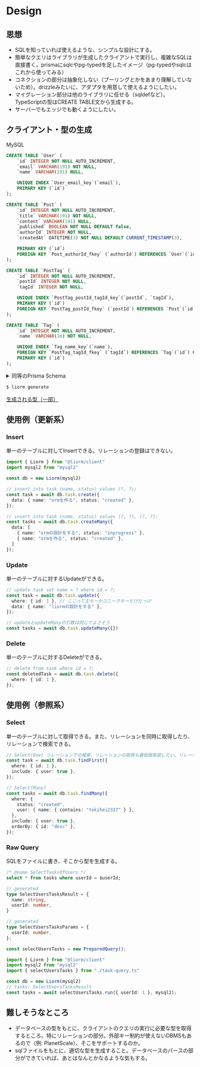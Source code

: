 # Design

## 思想

- SQLを知っていれば使えるような、シンプルな設計にする。
- 簡単なクエリはライブラリが生成したクライアントで実行し、複雑なSQLは直接書く。prismaにsqlcやpg-typedを足したイメージ（pg-typedやsqlcはこれから使ってみる）
- コネクションの部分は抽象化しない（プーリングとかをあまり理解していないため）。drizzleみたいに、アダプタを用意して使えるようにしたい。
- マイグレーション部分は他のライブラリに任せる（sqldefなど）。TypeScriptの型はCREATE TABLE文から生成する。
- サーバーでもエッジでも動くようにしたい。

## クライアント・型の生成

MySQL

```sql
CREATE TABLE `User` (
    `id` INTEGER NOT NULL AUTO_INCREMENT,
    `email` VARCHAR(191) NOT NULL,
    `name` VARCHAR(191) NULL,

    UNIQUE INDEX `User_email_key`(`email`),
    PRIMARY KEY (`id`)
);

CREATE TABLE `Post` (
    `id` INTEGER NOT NULL AUTO_INCREMENT,
    `title` VARCHAR(191) NOT NULL,
    `content` VARCHAR(191) NULL,
    `published` BOOLEAN NOT NULL DEFAULT false,
    `authorId` INTEGER NOT NULL,
    `createdAt` DATETIME(3) NOT NULL DEFAULT CURRENT_TIMESTAMP(3),

    PRIMARY KEY (`id`)
    FOREIGN KEY `Post_authorId_fkey` (`authorId`) REFERENCES `User`(`id`) ON DELETE RESTRICT ON UPDATE CASCADE;
);

CREATE TABLE `PostTag` (
    `id` INTEGER NOT NULL AUTO_INCREMENT,
    `postId` INTEGER NOT NULL,
    `tagId` INTEGER NOT NULL,

    UNIQUE INDEX `PostTag_postId_tagId_key`(`postId`, `tagId`),
    PRIMARY KEY (`id`)
    FOREIGN KEY `PostTag_postId_fkey` (`postId`) REFERENCES `Post`(`id`) ON DELETE RESTRICT ON UPDATE CASCADE;
);

CREATE TABLE `Tag` (
    `id` INTEGER NOT NULL AUTO_INCREMENT,
    `name` VARCHAR(16) NOT NULL,

    UNIQUE INDEX `Tag_name_key`(`name`),
    FOREIGN KEY `PostTag_tagId_fkey` (`tagId`) REFERENCES `Tag`(`id`) ON DELETE RESTRICT ON UPDATE CASCADE;
    PRIMARY KEY (`id`)
);
```

<details>
<summary>同等のPrisma Schema</summary>

```ts
model User {
  id    Int     @id @default(autoincrement())
  email String  @unique
  name  String?
  posts Post[]
}

model Post {
  id        Int       @id @default(autoincrement())
  title     String
  content   String?
  published Boolean   @default(false)
  author    User      @relation(fields: [authorId], references: [id])
  authorId  Int
  createdAt DateTime  @default(now())
  postTags  PostTag[]
}

model PostTag {
  id     Int  @id @default(autoincrement())
  postId Int
  post   Post @relation(fields: [postId], references: [id])
  tagId  Int
  tag    Tag  @relation(fields: [tagId], references: [id])

  @@unique(fields: [postId, tagId])
}

model Tag {
  id       Int       @id @default(autoincrement())
  name     String    @unique @db.VarChar(16)
  postTags PostTag[]
}
```

</details>

```bash
$ liorm generate
```

[生成される型（一部）](https://www.typescriptlang.org/play?#code/C4TwDgpgBAkgdsAYgSwDbAgJygXigVzgBMIAzZOCIgbgChRIoBlYTCgcxXS1wOLIpU6DaCzZx2AOXypUAQwBGqCFwzY8hEuUo1a9cNABCc4AGMAFgAU5IVAHs5RXgG9aUd1FN3CwAFxQ4fABbBSw6AF89AHooqCC7ElR9RgBVAGcePFcPKGQif0CQrAAaNw8IILk0fzTWDlKcuDkgiBq6iSgAHwCZVFLI2ggADzA7TGAoEShLO1qXMryC4NDMMuBkYGU28XYysHwlZDTzKn8FOztlOTgyuXxgczGYfJ6i1YGYuPuTZDs4XLg+2AyWg6SwAGFMBATBB4ED5jk8gB+JZvBrlSrVKC1Hbo9xNFoo7HtdhdHqyfp6KZgzApMBEGFw+4IjFVVBEnH1Mr45oQDkksmBCm0D6xADuJyhIKgNIA6pKILKNo97gAlCDydZ-JkTLLc3JEInwJBoNSC5ZYfUVNlEsQcVQ8bqciT6gl8-x2iTSWSKZQO7BOgXdIVJSLUjKYeVYCApODIACO+EVyu8wHVmt+cB1LPcyNRKzxUGtaCJhQLIulcoVsYTSezeCr0ZrieTD1T6Z+2sB92EBhlEajUPr-awg9bKrTGs7We7wDotE+gEB3QCmrtKZrUx8Psh487AEP7zW99etNu7mCSD4GdhWF7FTFCYZWI5DoRgAIKYdhpHNQBnAOT+DSL6MrOlLhhCD4YAAstcIAfl+P5-gBI6YMBGA6gA2gAupSt4EPSj7gbSBHvp+356jkErRoBA7VnGLY6oWSE0VgdJ-rCoEVkRbEwjBcBwWRiEmMhNI8ehs7YbhnyJBAGBPlgAAiGqyRA8HkVA27uFRUIsZGdG1hxQJgX2NJKco0GwWpP7aa0KGbpxorYsppjAkRKDEM2SZWRRHg2bpY6eYZ9z9FAABkKGILJFhqb2qQRu5RAoJgtTeRp+p+XZCqMSKYURVF5gxfJmAJXxAkIT5WkKv5WUOblNKRWYBVkfOUzriaxClalmlQDZRJtfZRk5eFbUNdFzVUn2bVMM5uppYihr+KwSaFieyhEktECFncbaYOtmBJmS9X5WpxmMG18CmKg+AkC4YaTbMSDHYJFVOcoLl9Q901vcAhYUJd11nudcD-SQuFEV9EAuT+u4bYWbp7ctVqYuyi37Zt+qjLUaQI9A3QjRQRCdeNd1xVgF1XTdL2Y8A2OowdeMPSVlnE9EsQACoAPIcwpBTNBwRWjU15VzR4GTfUSNIQy5v3AxTZ40uTANg32UvAG+xCK5TIvuGLkN+HwADWcB2GKcAyyDtmEEbJtmzeREAOKydYtgOEQAA8VnDBgxDfkdjVWd0G1kpoAg6AAfLw+qe0M3tEN+QdIihUC+FHglexAPvMDN6tEJr0CJwA5JYVwZEWyo8BYFylwABrrLnV1AYxQNXf1y9XBfJ6nCHp5nzivXrumq1A4RQEi+o5N1OQ5BhlgAlABsQCAdikFAakYQXdfAAXWFYSnU-71Ps893HUAF9TaQd4nbWO8Azv2I4Htkevm-b+v5-bxHe8H9-R8xxnJ8LyXivGko8UIzywp3b+39KAADcwjjw8CPL+7ho6x2-H3VuANdJ52HqPBB7hJ4HxnnPQBy9V5PwLpgkg29d74Kgb-NBp936gOvk7Gw993Zr0obLAGr8z4PQvlhT+dDoEQDgZgOg38kGujEZaecnxJYzTfgI7egAZBhXIAe+VAC-AYAKwZAB2DIAcwZACADCHbQVBABJDIAdeVACKDIADblrGAGiGQAo-qAEDI1RgAhBgcWuB6N876u0ft3P+mcRpPQQoHNGwd+BmKIBHHAXdvzH3jhEq+D1IEeFQf-b8qsc44MLsXaEpcIDl2wJXWY0Ba4zQbk3FuPCSDtzSSgtOQST5903v4KaM1cFj2-oQ-exCKDz0XmQrhL8d7IKgTkBhmTT7bUeJgS+KFfHsP8SMmafDZljA-g0iZHgpmZ1ISvNqLCHrgO2TsgIsiJF0OkY0S5tAWomQjFBBIGofz3lfLZAAFHIMiuk0KqTIgASlwBHSwmA7BBCOBAN2NIw6FnebxWC-hvm-JQv8omX5gU4FBeCyFGQ3bGEan4xwcL9T4BIl8n5X5dJiQBZikF0xcVQphRGUlORyXsVKsiqlaQaUUrUlinFELmWEosMSmJTFlIYG5ai0yUq6VpEFYy4V+LYWSvMhALlUAUXUpQmZFSGLFUMrBSq6FoqrDLJJYWbQRBAr+DdmzIszTfbxQJoFNSYcdW8qgGzJVJq8XQppEsl2D82YR2DL0NlHgbWBQ5pgNm5hwVintY6xJEU3X0S8mRT1PL-C+uNUy1VEZg0cIdWHKN7gbVJVqCmp1jD6oE2rWrbNXq81+sLYG4tbCQ3uzDeaWQFaoDaCbXGhNSba1pobcQJtHrW0+vbaallWAS3+LDYOm1WqHV1umVOwmzMvw5tRfm7FyqA1LswCu0NYdsKkoGFMBSwkFByAyOCVAyAM6zW6vgCMulnmJELAAElYNcNIcgXKZhTZ60wchZBPtMAbZFwAhh5swCBsDWo4CvvfQgJVx6I5s2VowNmqG4CgfA38LDH7eAc0hcAN2D7-xPpfW+j9xRT7AdI+hzMBcw7zi8KRiYRAFC3SgM+qADHFDPogJRhA85n0gGBkOwg5H-hBG+BhgAikmNgEA0ifOBd1fjcxv2ZFE2KKogmFAADoTOYCswijAnzem-mEv4ZzORiyoH8AXDAtQAACwxmiQHsxCguhYciRAi4C-URmJgcphLaiMvA5DmY2L+aztmbMUqc3QjKGCXiZbyMPcLHhmIaSLMjbz8WMBEAC0MILygQtBA7uEQs4Ros5Fi7+eViXTMpYs+lmzEYrMyUc85vLBp-CFacK1-U7W9Cdb+MZgcyo2rqX62loTVmgMkbIxh75aQFOmG1UhpVzmuu2eS6liYSGhtYHs5BCATmXP-jcxVtk3nfPADqw1iATWWvze-lCYA+BMD-Fs5IxB0WBjycU6QZTGH+4uS01gd9emDMxaW3FpLeANuWbu3ZmNmanvjaquVxYUAACMxW6FtPJy8WG72sRB1m1FzHAmCARgAExXYG1tzLRODI5f3hNin1PWdTzp33TzdNoCtfcHNjrHgLsrYeGt3nm2MvDcFy2UdiaTbC4PqLl44uSs6xmm9mXkw0ZsfPrLmnbPFsc9s0qNXAiee4+u4NgXGaDJ66TYbkXZP8v+FN7Ti32soFW9hiIjwdvytS8m9b5akwNhbGT3Lh3B9ItQ4W8rrHnOsDra9-z7XjbkDJWAIHqeE23TeceOwCALWzcAgtm9+PLO2vQ9oEAA)

## 使用例（更新系）

### Insert

単一のテーブルに対してInsertできる。リレーションの登録はできない。

```ts
import { Liorm } from "@liorm/client"
import mysql2 from "mysql2"

const db = new Liorm(mysql2)

// insert into task (name, status) values (?, ?);
const task = await db.task.create({
  data: { name: "ormを作る", status: "created" },
});

// insert into task (name, status) values (?, ?), (?, ?);
const tasks = await db.task.createMany({
  data: [
    { name: "ormの設計をする", status: "inprogress" },
    { name: "ormを作る", status: "created" },
  ]
});
```

### Update

単一のテーブルに対するUpdateができる。

```ts
// update task set name = ? where id = ?;
const task = await db.task.update({
  where: { id: 1 }, // ここって主キーかユニークキーだけだっけ
  data: { name: "liormの設計をする" },
});

// updateとupdateManyの引数は同じでよさそう
const tasks = await db.task.updateMany({})
```

### Delete

単一のテーブルに対するDeleteができる。

```ts
// delete from task where id = ?;
const deletedTask = await db.task.delete({
  where: { id: 1 },
});
```

## 使用例（参照系）

### Select

単一のテーブルに対して取得できる。また、リレーションを同時に取得したり、リレーションで検索できる。

```ts
// Select(One) リレーションでの検索、リレーションの取得も最低限実装したい。リレーションでのソートはとりあえず置いておく
const task = await db.task.findFirst({
  where: { id: 1 },
  include: { user: true },
});

// Select(Many)
const tasks = await db.task.findMany({
  where: {
    status: "created",
    user: { name: { contains: "tekihei2317" } },
  },
  include: { user: true },
  orderBy: { id: "desc" },
});
```

### Raw Query

SQLをファイルに書き、そこから型を生成する。

```sql
/* @name SelectTasksOfUsers */
select * from tasks where userId = $userId;
```

```ts
// generated
type SelectUsersTasksResult = {
  name: string,
  userId: number,
}

// generated
type SelectUsersTasksParams = {
  userId: number,
};

const selectUsersTasks = new PreparedQuery();
```

```ts
import { Liorm } from "@liorm/client"
import mysql2 from "mysql2"
import { selectUsersTasks } from "./task-query.ts"

const db = new Liorm(mysql2)
// tasks: SelectUsersTasksResult
const tasks = await selectUsersTasks.run({ userId: 1 }, mysql2);
```

## 難しそうなところ

- データベースの型をもとに、クライアントのクエリの実行に必要な型を取得するところ。特にリレーションの部分。外部キー制約が使えないDBMSもあるので（例: PlanetScale）、そこをサポートするのか。
- sqlファイルをもとに、適切な型を生成すること。データベースのパースの部分ができていれば、あとはなんとかなるような気もする。
